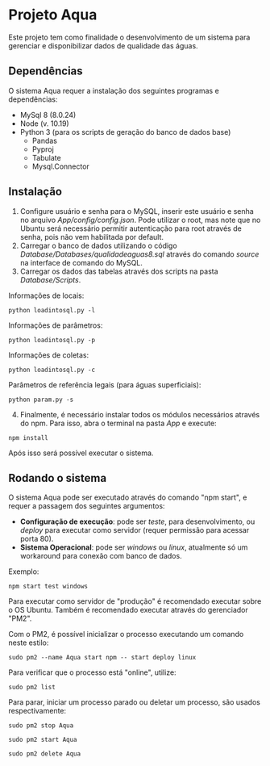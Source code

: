 # Projeto Aqua
Este projeto tem como finalidade o desenvolvimento de um sistema para gerenciar e disponibilizar dados de qualidade das águas.

## Dependências
O sistema Aqua requer a instalação dos seguintes programas e dependências:
* MySql 8 (8.0.24)
* Node (v. 10.19)
* Python 3 (para os scripts de geração do banco de dados base)
   * Pandas
   * Pyproj
   * Tabulate
   * Mysql.Connector
 
## Instalação
1) Configure usuário e senha para o MySQL, inserir este usuário e senha no arquivo *App/config/config.json*. 
Pode utilizar o root, mas note que no Ubuntu será necessário permitir autenticação para root através de senha, pois não vem habilitada por default.
2) Carregar o banco de dados utilizando o código *Database/Databases/qualidadeaguas8.sql* através do comando *source* na interface de comando do MySQL.
3) Carregar os dados das tabelas através dos scripts na pasta *Database/Scripts*.

Informações de locais:
```
python loadintosql.py -l
```
Informações de parâmetros:
```
python loadintosql.py -p
```
Informações de coletas:
```
python loadintosql.py -c
```
Parâmetros de referência legais (para águas superficiais):
```
python param.py -s
```
4) Finalmente, é necessário instalar todos os módulos necessários através do npm. Para isso, abra o terminal na pasta *App* e execute:
```
npm install
```
Após isso será possível executar o sistema.

## Rodando o sistema
O sistema Aqua pode ser executado através do comando "npm start", e requer a passagem dos seguintes argumentos:
* **Configuração de execução**: pode ser *teste*, para desenvolvimento, ou *deploy* para executar como servidor (requer permissão para acessar porta 80).
* **Sistema Operacional**: pode ser *windows* ou *linux*, atualmente só um workaround para conexão com banco de dados.

Exemplo:
```
npm start test windows
```

Para executar como servidor de "produção" é recomendado executar sobre o OS Ubuntu. Também é recomendado executar através do gerenciador "PM2".

Com o PM2, é possível inicializar o processo executando um comando neste estilo:
```
sudo pm2 --name Aqua start npm -- start deploy linux
```
Para verificar que o processo está "online", utilize:
```
sudo pm2 list
```

Para parar, iniciar um processo parado ou deletar um processo, são usados respectivamente:
```
sudo pm2 stop Aqua
```
```
sudo pm2 start Aqua
```
```
sudo pm2 delete Aqua
```
